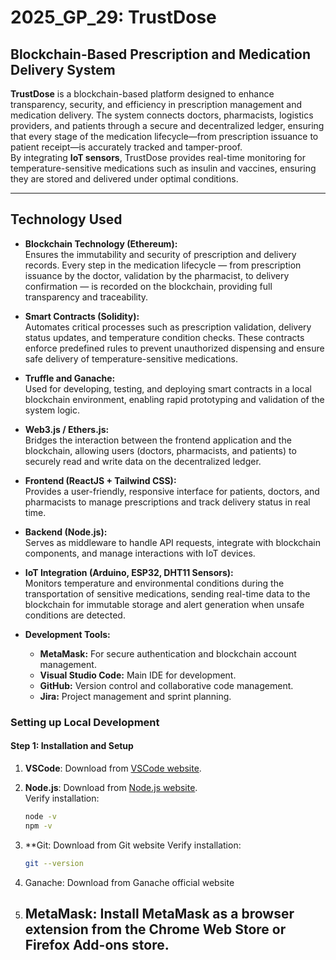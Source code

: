 # 2025_GP_29: TrustDose
## Blockchain-Based Prescription and Medication Delivery System  

**TrustDose** is a blockchain-based platform designed to enhance transparency, security, and efficiency in prescription management and medication delivery. The system connects doctors, pharmacists, logistics providers, and patients through a secure and decentralized ledger, ensuring that every stage of the medication lifecycle—from prescription issuance to patient receipt—is accurately tracked and tamper-proof.  
By integrating **IoT sensors**, TrustDose provides real-time monitoring for temperature-sensitive medications such as insulin and vaccines, ensuring they are stored and delivered under optimal conditions.  

---

## Technology Used

- **Blockchain Technology (Ethereum):**  
  Ensures the immutability and security of prescription and delivery records. Every step in the medication lifecycle — from prescription issuance by the doctor, validation by the pharmacist, to delivery confirmation — is recorded on the blockchain, providing full transparency and traceability.

- **Smart Contracts (Solidity):**  
  Automates critical processes such as prescription validation, delivery status updates, and temperature condition checks. These contracts enforce predefined rules to prevent unauthorized dispensing and ensure safe delivery of temperature-sensitive medications.

- **Truffle and Ganache:**  
  Used for developing, testing, and deploying smart contracts in a local blockchain environment, enabling rapid prototyping and validation of the system logic.

- **Web3.js / Ethers.js:**  
  Bridges the interaction between the frontend application and the blockchain, allowing users (doctors, pharmacists, and patients) to securely read and write data on the decentralized ledger.

- **Frontend (ReactJS + Tailwind CSS):**  
  Provides a user-friendly, responsive interface for patients, doctors, and pharmacists to manage prescriptions and track delivery status in real time.

- **Backend (Node.js):**  
  Serves as middleware to handle API requests, integrate with blockchain components, and manage interactions with IoT devices.

- **IoT Integration (Arduino, ESP32, DHT11 Sensors):**  
  Monitors temperature and environmental conditions during the transportation of sensitive medications, sending real-time data to the blockchain for immutable storage and alert generation when unsafe conditions are detected.

- **Development Tools:**  
  - **MetaMask:** For secure authentication and blockchain account management.  
  - **Visual Studio Code:** Main IDE for development.  
  - **GitHub:** Version control and collaborative code management.  
  - **Jira:** Project management and sprint planning.

### Setting up Local Development

#### Step 1: Installation and Setup

1. **VSCode**: Download from [VSCode website](https://code.visualstudio.com/).

2. **Node.js**: Download from [Node.js website](https://nodejs.org/).  
   Verify installation:
   ```bash
   node -v
   npm -v
3. **Git: Download from Git website
   Verify installation:
   ```bash
   git --version
4. Ganache: Download from Ganache official website
5. MetaMask: Install MetaMask as a browser extension from the Chrome Web Store or Firefox Add-ons store.
   ---
   




   
 
   


